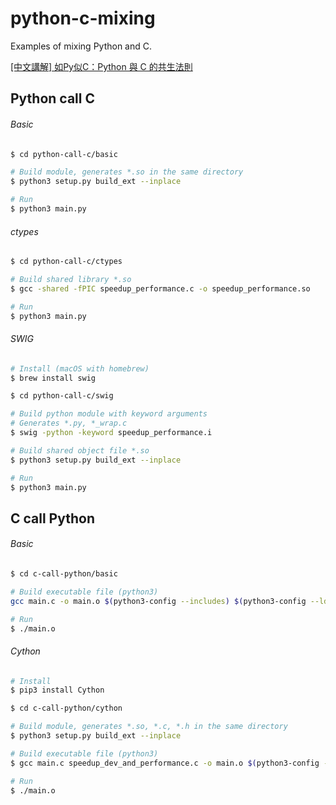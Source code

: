 # python-c-mixing

Examples of mixing Python and C.

[\[中文講解\] 如Py似C：Python 與 C 的共生法則](https://pyliaorachel.github.io/blog/tech/python/2018/01/26/python-c-mixing.html)

## Python call C

###### Basic

```bash
$ cd python-call-c/basic

# Build module, generates *.so in the same directory
$ python3 setup.py build_ext --inplace

# Run
$ python3 main.py
```

###### ctypes

```bash
$ cd python-call-c/ctypes

# Build shared library *.so
$ gcc -shared -fPIC speedup_performance.c -o speedup_performance.so

# Run
$ python3 main.py
```

###### SWIG

```bash
# Install (macOS with homebrew)
$ brew install swig
```

```bash
$ cd python-call-c/swig

# Build python module with keyword arguments
# Generates *.py, *_wrap.c
$ swig -python -keyword speedup_performance.i

# Build shared object file *.so
$ python3 setup.py build_ext --inplace

# Run
$ python3 main.py

```

## C call Python

###### Basic

```bash
$ cd c-call-python/basic

# Build executable file (python3)
gcc main.c -o main.o $(python3-config --includes) $(python3-config --ldflags)

# Run
$ ./main.o
```

###### Cython

```bash
# Install
$ pip3 install Cython
```

```bash
$ cd c-call-python/cython

# Build module, generates *.so, *.c, *.h in the same directory
$ python3 setup.py build_ext --inplace

# Build executable file (python3)
$ gcc main.c speedup_dev_and_performance.c -o main.o $(python3-config --includes) $(python3-config --ldflags)

# Run
$ ./main.o
```
